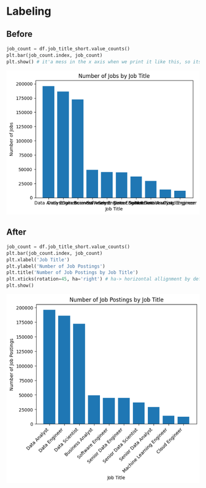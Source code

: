# Labeling  

## Before

```python
job_count = df.job_title_short.value_counts()
plt.bar(job_count.index, job_count)
plt.show() # it'a mess in the x axis when we print it like this, so its labeling 
```
![alt text](002_before.png)

## After

```python
job_count = df.job_title_short.value_counts()
plt.bar(job_count.index, job_count)
plt.xlabel('Job Title')
plt.ylabel('Number of Job Postings')
plt.title('Number of Job Postings by Job Title')
plt.xticks(rotation=45, ha='right') # ha-> horizontal allignment by default its 'centre
plt.show()
```
![alt text](002_after.png)
